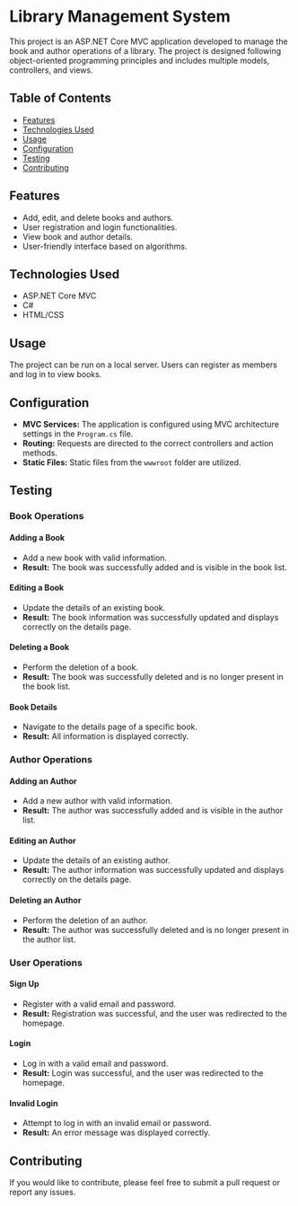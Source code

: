# Library Management System

This project is an ASP.NET Core MVC application developed to manage the book and author operations of a library. The project is designed following object-oriented programming principles and includes multiple models, controllers, and views.

## Table of Contents
- [Features](#features)
- [Technologies Used](#technologies-used)
- [Usage](#usage)
- [Configuration](#configuration)
- [Testing](#testing)
- [Contributing](#contributing)
## Features
- Add, edit, and delete books and authors.
- User registration and login functionalities.
- View book and author details.
- User-friendly interface based on algorithms.

## Technologies Used
- ASP.NET Core MVC
- C#
- HTML/CSS

## Usage
The project can be run on a local server. Users can register as members and log in to view books.

## Configuration
- **MVC Services:** The application is configured using MVC architecture settings in the `Program.cs` file.
- **Routing:** Requests are directed to the correct controllers and action methods.
- **Static Files:** Static files from the `wwwroot` folder are utilized.

## Testing

### Book Operations
#### Adding a Book
- Add a new book with valid information.
- **Result:** The book was successfully added and is visible in the book list.

#### Editing a Book
- Update the details of an existing book.
- **Result:** The book information was successfully updated and displays correctly on the details page.

#### Deleting a Book
- Perform the deletion of a book.
- **Result:** The book was successfully deleted and is no longer present in the book list.

#### Book Details
- Navigate to the details page of a specific book.
- **Result:** All information is displayed correctly.

### Author Operations
#### Adding an Author
- Add a new author with valid information.
- **Result:** The author was successfully added and is visible in the author list.

#### Editing an Author
- Update the details of an existing author.
- **Result:** The author information was successfully updated and displays correctly on the details page.

#### Deleting an Author
- Perform the deletion of an author.
- **Result:** The author was successfully deleted and is no longer present in the author list.

### User Operations
#### Sign Up
- Register with a valid email and password.
- **Result:** Registration was successful, and the user was redirected to the homepage.

#### Login
- Log in with a valid email and password.
- **Result:** Login was successful, and the user was redirected to the homepage.

#### Invalid Login
- Attempt to log in with an invalid email or password.
- **Result:** An error message was displayed correctly.

## Contributing
If you would like to contribute, please feel free to submit a pull request or report any issues.
